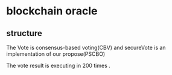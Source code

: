 # blockchain oracle

## structure
The Vote is consensus-based voting(CBV) and secureVote is an implementation of our propose(PSCBO)

The vote result is executing in 200 times .
